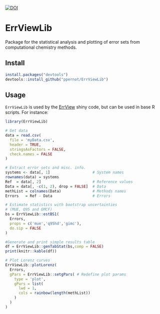 [![DOI](https://zenodo.org/badge/235801923.svg)](https://zenodo.org/badge/latestdoi/235801923)

# ErrViewLib

Package for the statistical analysis and plotting of error sets from
computational chemistry methods.

## Install

```r
install.packages("devtools")
devtools::install_github("ppernot/ErrViewLib")
```

## Usage

`ErrViewLib` is used by the [ErrView](https://github.com/ppernot/ErrView) 
shiny code, but can be used in base R scripts. For instance:

```r
library(ErrViewLib)

# Get data
data = read.csv(
  file = 'myData.csv',
  header = TRUE,
  stringsAsFactors = FALSE,
  check.names = FALSE
)

# Extract error sets and misc. info.
systems <- data[, 1]                   # System names
rownames(data) = systems
Ref  = data[, 2]                       # Reference values
Data = data[, -c(1, 2), drop = FALSE]  # Data
methList = colnames(Data)              # Methods names
Errors   = Ref - Data                  # Errors

# Estimate statistics with bootstrap uncertainties 
# (MUE, Q95 and GMCF)
bs = ErrViewLib::estBS1(
  Errors,
  props = c('mue','q95hd','gimc'),
  do.sip = FALSE
)

#Generate and print simple results table
df = ErrViewLib::genTabStat(bs,comp = FALSE)
print(knitr::kable(df))

# Plot Lorenz curves
ErrViewLib::plotLorenz(
  Errors,
  gPars = ErrViewLib::setgPars( # Redefine plot params
    type = 'plot',
    gPars = list(
      lwd = 1,
      cols = rainbow(length(methList))
    )
  )
)
```
